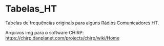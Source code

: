 # Tabelas_HT
Tabelas de frequências originais para alguns Rádios Comunicadores HT.

Arquivos img para o software CHIRP:
https://chirp.danplanet.com/projects/chirp/wiki/Home
